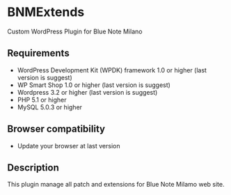 # BNMExtends

Custom WordPress Plugin for Blue Note Milano

## Requirements

* WordPress Development Kit (WPDK) framework 1.0 or higher (last version is suggest)
* WP Smart Shop 1.0 or higher (last version is suggest)
* Wordpress 3.2 or higher (last version is suggest)
* PHP 5.1 or higher
* MySQL 5.0.3 or higher

## Browser compatibility

* Update your browser at last version

## Description

This plugin manage all patch and extensions for Blue Note Milamo web site.